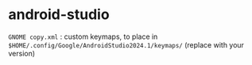 # android-studio

`GNOME copy.xml` : custom keymaps, to place in `$HOME/.config/Google/AndroidStudio2024.1/keymaps/` (replace with your version)  

